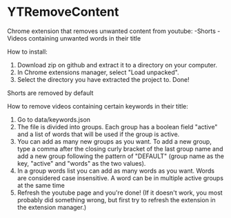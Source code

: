 # YTRemoveContent
Chrome extension that removes unwanted content from youtube:
-Shorts
-Videos containing unwanted words in their title

How to install:
1. Download zip on github and extract it to a directory on your computer.
2. In Chrome extensions manager, select "Load unpacked".
3. Select the directory you have extracted the project to. Done!

Shorts are removed by default

How to remove videos containing certain keywords in their title:
1. Go to data/keywords.json
2. The file is divided into groups. Each group has a boolean field "active" and a list of words that will be used if the group is active.
3. You can add as many new groups as you want. To add a new group, type a comma after the closing curly bracket of the last group name and
   add a new group following the pattern of "DEFAULT" (group name as the key, "active" and "words" as the two values).
4. In a group words list you can add as many words as you want. Words are considered case insensitive. A word can be in multiple active
   groups at the same time
5. Refresh the youtube page and you're done! 
(If it doesn't work, you most probably did something wrong, but first try to refresh the   extension in the extension manager.)

